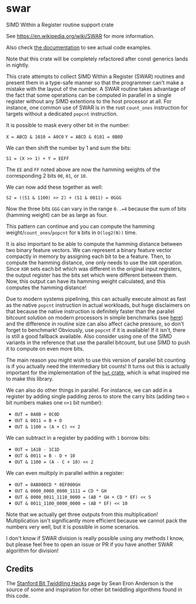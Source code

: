 # swar

SIMD Within a Register routine support crate

See <https://en.wikipedia.org/wiki/SWAR> for more information.

Also check [the documentation](https://docs.rs/swar/) to see actual code examples.

Note that this crate will be completely refactored after const generics lands in nightly.

This crate attempts to collect SIMD Within a Register (SWAR) routines and present them in a type-safe manner so that the programmer can't make a mistake with the layout of the number. A SWAR routine takes advantage of the fact that some operations can be computed in parallel in a single register without any SIMD extentions to the host processor at all. For instance, one common use of SWAR is in the rust `count_ones` instruction for targets without a dedicated `popcnt` instruction.

It is possible to mask every other bit in the number:

`X = ABCD & 1010 = A0C0`
`Y = ABCD & 0101 = 0B0D`

We can then shift the number by 1 and sum the bits:

`S1 = (X >> 1) + Y = EEFF`

The `EE` and `FF` noted above are now the hamming weights of the corresponding 2 bits `00`, `01`, or `10`.

We can now add these together as well:

`S2 = ((S1 & 1100) >> 2) + (S1 & 0011) = 0GGG`

Now the three bits `GGG` can vary in the range `0..=4` because the sum of bits (hamming weight) can be as large as four.

This pattern can continue and you can compute the hamming weight/`count_ones`/`popcnt` for `N` bits in `O(log2(N))` time.

It is also important to be able to compute the hamming distance between two binary feature vectors. We can represent a binary feature vector compactly in memory by assigning each bit to be a feature. Then, to compute the hamming distance, one only needs to use the `XOR` operation. Since `XOR` sets each bit which was different in the original input registers, the output register has the bits set which were different between them. Now, this output can have its hamming weight calculated, and this computes the hamming distance!

Due to modern systems pipelining, this can actually execute almost as fast as the native `popcnt` instruction in actual workloads, but huge disclaimers on that because the native instruction is definitely faster than the parallel bitcount solution on modern processors in simple benchmarks (see [here](http://0x80.pl/articles/sse-popcount.html)) and the difference in routine size can also affect cache pressure, so don't forget to benchmark! Obviously, use `popcnt` if it is available! If it isn't, there is still a good fallback available. Also consider using one of the SIMD variants in the reference that use the parallel bitcount, but use SIMD to push it to compute on even more bits.

The main reason you might wish to use this version of parallel bit counting is if you actually need the intermediary bit counts! It turns out this is actually important for the implementation of the [`hwt` crate](https://github.com/vadixidav/hwt), which is what inspired me to make this library.

We can also do other things in parallel. For instance, we can add in a register by adding single padding zeros to store the carry bits (adding two `n` bit numbers makes one `n+1` bit number):

- `OUT = 0A0B + 0C0D`
- `OUT & 0011 = B + D`
- `OUT & 1100 = (A + C) << 2`

We can subtract in a register by padding with `1` borrow bits:

- `OUT = 1A1B - 1C1D`
- `OUT & 0011 = B - D + 10`
- `OUT & 1100 = (A - C + 10) << 2`

We can even multiply in parallel within a register:

- `OUT = 0AB000CD * 0EF000GH`
- `OUT & 0000_0000_0000_1111 = CD * GH`
- `OUT & 0000_0011_1110_0000 = (AB * GH + CD * EF) << 5`
- `OUT & 0011_1100_0000_0000 = (AB * EF) << 10`

Note that we actually get three outputs from this multiplication! Multiplication isn't significantly more
efficient because we cannot pack the numbers very well, but it is possible in some scenarios.

I don't know if SWAR division is really possible using any methods I know, but please feel free to open an issue or PR if you have another SWAR algorithm for division!

## Credits

The [Stanford Bit Twiddling Hacks](https://graphics.stanford.edu/~seander/bithacks.html) page by Sean Eron Anderson is the source of some and inspiration for other bit twiddling algorithms found in this code.